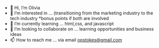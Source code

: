- 👋 Hi, I’m Olivia
- 👀 I’m interested in ... (transitioning from the marketing industry to the tech industry *bonus points if both are involved
- 🌱 I’m currently learning ... html,css, and javascript
- 💞️ I’m looking to collaborate on ...  learning opportunities and business ideas
- 📫 How to reach me ... via email opstokes@gmail.com

<!---
A ✨ special ✨ repository because its `README.md` (this file) appears on your GitHub profile.
You can click the Preview link to take a look at your changes.
--->
